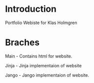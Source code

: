 # Introduction

Portfolio Webiste for Klas Holmgren



# Braches

Main - Contains html for website.

Jinja - Jinja implementaion of website

Jango - Jango implementaion of website.
